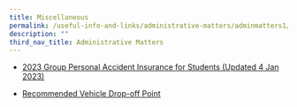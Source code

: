 ```yaml
---
title: Miscellaneous
permalink: /useful-info-and-links/administrative-matters/adminmatters1/
description: ""
third_nav_title: Administrative Matters
---
```

* [2023 Group Personal Accident Insurance for Students (Updated 4 Jan 2023)](/files/Product%20Fact%20Sheet%20Year%202023_GPA%20Product%20Fact%20Sheet%20for%202023.pdf)

* [Recommended Vehicle Drop-off Point](/files/Recommended%20Drop%20Off%20Point.pdf)
